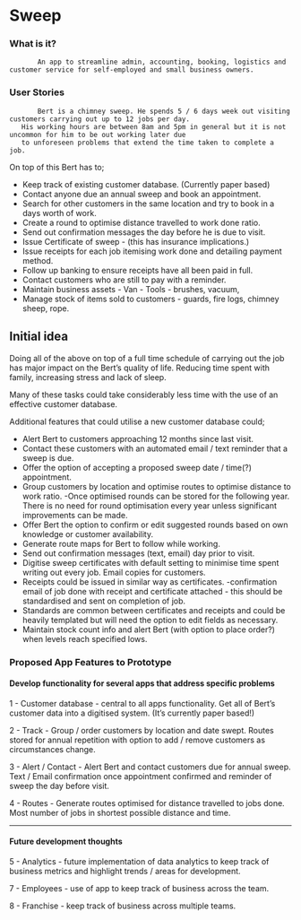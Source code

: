 # **Sweep**

### **What is it?**

           An app to streamline admin, accounting, booking, logistics and customer service for self-employed and small business owners. 

### **User Stories**

           Bert is a chimney sweep. He spends 5 / 6 days week out visiting customers carrying out up to 12 jobs per day. 
	   His working hours are between 8am and 5pm in general but it is not uncommon for him to be out working later due 
	   to unforeseen problems that extend the time taken to complete a job. 

On top of this Bert has to;

- Keep track of existing customer database. (Currently paper based)
- Contact anyone due an annual sweep and book an appointment.
- Search for other customers in the same location and try to book in a days worth of work.
- Create a round to optimise distance travelled to work done ratio.
- Send out confirmation messages the day before he is due to visit.
- Issue Certificate of sweep - (this has insurance implications.) 
- Issue receipts for each job itemising work done and detailing payment method. 
- Follow up banking to ensure receipts have all been paid in full.
- Contact customers who are still to pay with a reminder. 
- Maintain business assets - Van
			   - Tools - brushes, vacuum,
- Manage stock of items sold to customers - guards, fire logs, chimney sheep, rope. 


## **Initial idea**

Doing all of the above on top of a full time schedule of carrying out the job has major impact on the Bert’s quality of life. 
Reducing time spent with family, increasing stress and lack of sleep. 

Many of these tasks could take considerably less time with the use of an effective customer database.

Additional features that could utilise a new customer database could;

-   Alert Bert to customers approaching 12 months since last visit. 
-   Contact these customers with an automated email / text reminder that a sweep is due.
-   Offer the option of accepting a proposed sweep date / time(?) appointment.
-   Group customers by location and optimise routes to optimise distance to work ratio. 
		-Once optimised rounds can be stored for the following year. There is no need for round optimisation every year unless significant improvements can be made. 
-   Offer Bert the option to confirm or edit suggested rounds based on own knowledge or customer availability.  
-   Generate route maps for Bert to follow while working. 
-   Send out confirmation messages (text, email) day prior to visit. 
-   Digitise sweep certificates with default setting to minimise time spent writing out every job. Email copies for customers. 
-   Receipts could be issued in similar way as certificates. 
		-confirmation email of job done with receipt and certificate attached - this should be standardised and sent on completion of job. 
-   Standards are common between certificates and receipts and could be heavily templated but will need the option to edit fields as necessary. 
-   Maintain stock count info and alert Bert (with option to place order?) when levels reach specified lows. 


### **Proposed App Features to Prototype**

#### **Develop functionality for several apps that address specific problems**

1 - Customer database - central to all apps functionality. 
		Get all of Bert’s customer data into a digitised system. (It’s currently paper based!)

2 - Track - Group / order customers by location and date swept. Routes stored for annual repetition with option to add / remove customers as circumstances change. 

3 - Alert / Contact - Alert Bert and contact customers due for annual sweep. Text / Email confirmation once appointment confirmed and reminder of sweep the day before visit.  

4 - Routes - Generate routes optimised for distance travelled to jobs done. Most number of jobs in shortest possible distance and time. 

-----
#### **Future development thoughts**

5 - Analytics - future implementation of data analytics to keep track of business metrics and highlight trends / areas for development. 

7 - Employees - use of app to keep track of business across the team.

8 - Franchise - keep track of business across multiple teams. 
